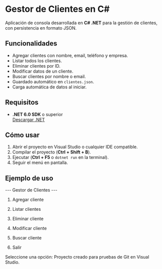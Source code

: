 ﻿# Gestor de Clientes en C#

Aplicación de consola desarrollada en **C# .NET** para la gestión de clientes, con persistencia en formato JSON.

##  Funcionalidades

- Agregar clientes con nombre, email, teléfono y empresa.
- Listar todos los clientes.
- Eliminar clientes por ID.
- Modificar datos de un cliente.
- Buscar clientes por nombre o email.
- Guardado automático en `clientes.json`.
- Carga automática de datos al iniciar.

##  Requisitos

- **.NET 6.0 SDK** o superior  
  [Descargar .NET](https://dotnet.microsoft.com/en-us/download)

##  Cómo usar

1. Abrir el proyecto en Visual Studio o cualquier IDE compatible.
2. Compilar el proyecto (**Ctrl + Shift + B**).
3. Ejecutar (**Ctrl + F5** o `dotnet run` en la terminal).
4. Seguir el menú en pantalla.

##  Ejemplo de uso



--- Gestor de Clientes ---

1. Agregar cliente

2. Listar clientes

3. Eliminar cliente

4. Modificar cliente

5. Buscar cliente

6. Salir

Seleccione una opción:
Proyecto creado para pruebas de Git en Visual Studio.
